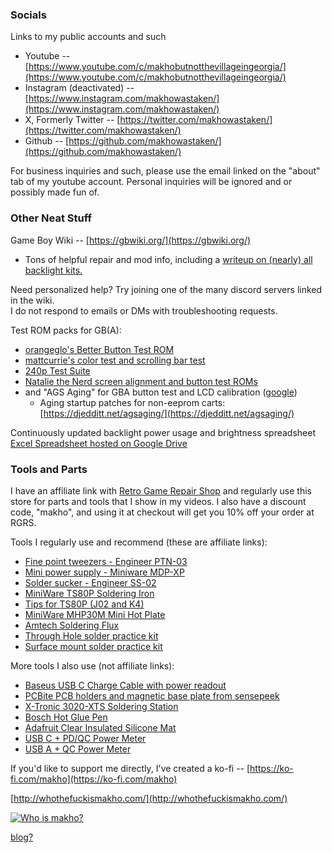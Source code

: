 ### Socials

Links to my public accounts and such

- Youtube -- [https://www.youtube.com/c/makhobutnotthevillageingeorgia/](https://www.youtube.com/c/makhobutnotthevillageingeorgia/)
- Instagram (deactivated) -- [https://www.instagram.com/makhowastaken/](https://www.instagram.com/makhowastaken/)
- X, Formerly Twitter -- [https://twitter.com/makhowastaken/](https://twitter.com/makhowastaken/)
- Github -- [https://github.com/makhowastaken/](https://github.com/makhowastaken/)

For business inquiries and such, please use the email linked on the "about" tab of my youtube account. Personal inquiries will be ignored and or possibly made fun of. 

### Other Neat Stuff

Game Boy Wiki -- [https://gbwiki.org/](https://gbwiki.org/) 

- Tons of helpful repair and mod info, including a [writeup on (nearly) all backlight kits.](https://gbwiki.org/en/other/backlightmods) 

Need personalized help? Try joining one of the many discord servers linked in the wiki.  
I do not respond to emails or DMs with troubleshooting requests. 

Test ROM packs for GB(A): 
- [orangeglo's Better Button Test ROM](https://github.com/orangeglo/better-button-test)
- [mattcurrie's color test and scrolling bar test](https://mattcurrie.com/gb-lcd-tests.zip) 
- [240p Test Suite](https://github.com/pinobatch/240p-test-mini)
- [Natalie the Nerd screen alignment and button test ROMs](https://www.nataliethenerd.com/post/free-dl-gb-gbc-gba-screen-installation-guide)
- and "AGS Aging" for GBA button test and LCD calibration ([google](https://lmgtfy.app/?q=ags+aging+rom+tcrf))
    - Aging startup patches for non-eeprom carts: [https://djedditt.net/agsaging/](https://djedditt.net/agsaging/)

Continuously updated backlight power usage and brightness spreadsheet [Excel Spreadsheet hosted on Google Drive](https://drive.google.com/open?id=1wUsJ2jZkEBOzhegrN-tVGW7wCkuIf6Bi)

### Tools and Parts

I have an affiliate link with [Retro Game Repair Shop](https://retrogamerepairshop.com/?ref=1in532q43k) and regularly use this store for parts and tools that I show in my videos. I also have a discount code, "makho", and using it at checkout will get you 10% off your order at RGRS. 

Tools I regularly use and recommend (these are affiliate links): 

- [Fine point tweezers - Engineer PTN-03](https://retrogamerepairshop.com/products/ptn-01-03-titanium-tweezers-series?ref=1in532q43k)
- [Mini power supply - Miniware MDP-XP](https://retrogamerepairshop.com/products/mdp-xp-mini-digital-programmable-power-supply-set-with-30v-5a-90w-2-4g-wireless-connection-2-8-inch-tft-screen?ref=1in532q43k)
- [Solder sucker - Engineer SS-02](https://retrogamerepairshop.com/collections/soldering/products/engineer-ss-02-solder-sucker?ref=1in532q43k)
- [MiniWare TS80P Soldering Iron](https://retrogamerepairshop.com/collections/soldering/products/miniware-ts80p-more-set-kit-smart-portable-digital-soldering-iron-type-c-plug?ref=1in532q43k)
- [Tips for TS80P (J02 and K4)](https://retrogamerepairshop.com/collections/soldering/products/ts80-ts80p-soldering-iron-tips?ref=1in532q43k)
- [MiniWare MHP30M Mini Hot Plate](https://retrogamerepairshop.com/products/miniware-mhp30m-mini-hot-plate-soldering-preheating-station-preheater-multi-intelligent-modes-with-built-in-oled-display-60w-30x30mm-power-supply?ref=1in532q43k)
- [Amtech Soldering Flux](https://retrogamerepairshop.com/collections/soldering/products/no-clean-tacky-solder-flux-syringe-kit-nc-559-v2-tf-10cc?ref=1in532q43k)
- [Through Hole solder practice kit](https://retrogamerepairshop.com/collections/soldering/products/rotating-windmill-red-led-flashing-light-diy-kit-with-pcb-adjustable-speed-for-soldering-kit-practice-learning-electronics?ref=1in532q43k)
- [Surface mount solder practice kit](https://retrogamerepairshop.com/collections/soldering/products/solder-practice-skill-kit-training-board-smd-led?ref=1in532q43k)

More tools I also use (not affiliate links):

- [Baseus USB C Charge Cable with power readout](https://www.aliexpress.com/item/3256802765608582.html)
- [PCBite PCB holders and magnetic base plate from sensepeek](https://sensepeek.com/pcbite-kit-large-base-plate)
- [X-Tronic 3020-XTS Soldering Station](https://xtronicusa.com/X-Tronic-Model-3020-XTS-LED-Display-Soldering-Station-p74220205)
- [Bosch Hot Glue Pen](https://www.ebay.com/itm/231374482180)
- [Adafruit Clear Insulated Silicone Mat](https://www.arrow.com/en/products/3536/adafruit-industries)
- [USB C + PD/QC Power Meter](https://www.amazon.com/gp/product/B07D316FHM/)
- [USB A + QC Power Meter](https://www.amazon.com/gp/product/B07FMQZVW2/)

If you'd like to support me directly, I've created a ko-fi -- [https://ko-fi.com/makho](https://ko-fi.com/makho)

[http://whothefuckismakho.com/](http://whothefuckismakho.com/)

[![Who is makho?](https://img.youtube.com/vi/VHckZOtmsio/0.jpg)](https://www.youtube.com/watch?v=VHckZOtmsio)

[blog?](blag)

